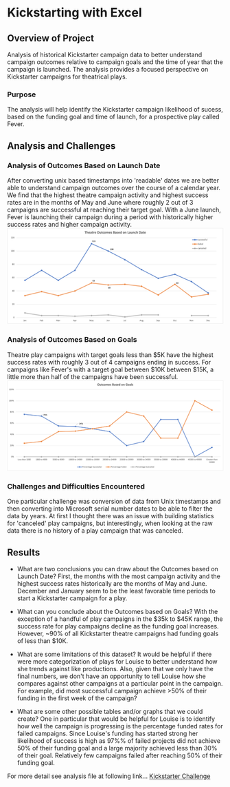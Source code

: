 # Kickstarting with Excel

## Overview of Project
Analysis of historical Kickstarter campaign data to better understand campaign outcomes relative to campaign goals and the time of year that the campaign is launched.  The analysis provides a focused perspective on Kickstarter campaigns for theatrical plays.

### Purpose
The analysis will help identify the Kickstarter campaign likelihood of sucess, based on the funding goal and time of launch, for a prospective play called Fever.

## Analysis and Challenges

### Analysis of Outcomes Based on Launch Date
After converting unix based timestamps into 'readable' dates we are better able to understand campaign outcomes over the course of a calendar year.  We find that the highest theatre campaign activity and highest success rates are in the months of May and June where roughly 2 out of 3 campaigns are successful at reaching their target goal.  With a June launch, Fever is launching their campaign during a period with historically higher success rates and higher campaign activity.
![image_name](https://github.com/Christopheremorgan/kickstarter-analysis/blob/main/resources/Theatre_Outcomes_Vs_Launch.png)

### Analysis of Outcomes Based on Goals
Theatre play campaigns with target goals less than $5K have the highest success rates with roughly 3 out of 4 campaigns ending in success.  For campaigns like Fever's with a target goal between $10K between $15K, a little more than half of the campaigns have been successful.  
![image_name](https://github.com/Christopheremorgan/kickstarter-analysis/blob/main/resources/Outcomes_vs_Goals.png)

### Challenges and Difficulties Encountered
One particular challenge was conversion of data from Unix timestamps and then converting into Microsoft serial number dates to be able to filter the data by years.  At first I thought there was an issue with building statistics for 'canceled' play campaigns, but interestingly, when looking at the raw data there is no history of a play campaign that was canceled. 


## Results

- What are two conclusions you can draw about the Outcomes based on Launch Date?  First, the months with the most campaign activity and the highest success rates historically are the months of May and June.  December and January seem to be the least favorable time periods to start a Kickstarter campaign for a play.

- What can you conclude about the Outcomes based on Goals?  With the exception of a handful of play campaigns in the $35k to $45K range, the success rate for play campaigns decline as the funding goal increases.  However, ~90% of all Kickstarter theatre campaigns had funding goals of less than $10K.

- What are some limitations of this dataset?  It would be helpful if there were more categorization of plays for Louise to better understand how she trends against like productions.  Also, given that we only have the final numbers, we don't have an opportunity to tell Louise how she compares against other campaigns at a particular point in the campaign.  For example, did most successful campaign achieve >50% of their funding in the first week of the campaign? 

- What are some other possible tables and/or graphs that we could create?  One in particular that would be helpful for Louise is to identify how well the campaign is progressing is the percentage funded rates for failed campaigns.  Since Louise's funding has started strong her likelihood of success is high as 97%% of failed projects did not achieve 50% of their funding goal and a large majority achieved less than 30% of their goal.  Relatively few campaigns failed after reaching 50% of their funding goal.

For more detail see analysis file at following link...
[Kickstarter Challenge](https://github.com/Christopheremorgan/kickstarter-analysis/blob/main/Kickstarter_Challenge.xlsx)
